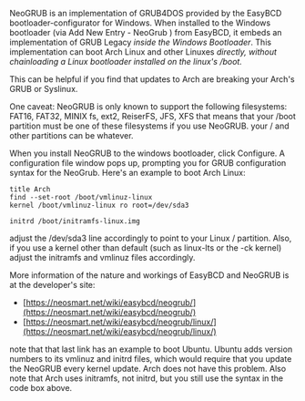 NeoGRUB is an implementation of GRUB4DOS provided by the EasyBCD bootloader-configurator for Windows. When installed to the Windows bootloader (via Add New Entry - NeoGrub ) from EasyBCD, it embeds an implementation of GRUB Legacy *inside the Windows Bootloader*. This implementation can boot Arch Linux and other Linuxes *directly, without chainloading a Linux bootloader installed on the linux's /boot.*

This can be helpful if you find that updates to Arch are breaking your Arch's GRUB or Syslinux.

One caveat: NeoGRUB is only known to support the following filesystems: FAT16, FAT32, MINIX fs, ext2, ReiserFS, JFS, XFS that means that your /boot partition must be one of these filesystems if you use NeoGRUB. your / and other partitions can be whatever.

When you install NeoGRUB to the windows bootloader, click Configure. A configuration file window pops up, prompting you for GRUB configuration syntax for the NeoGrub. Here's an example to boot Arch Linux:

```
title Arch
find --set-root /boot/vmlinuz-linux
kernel /boot/vmlinuz-linux ro root=/dev/sda3

initrd /boot/initramfs-linux.img

```

adjust the /dev/sda3 line accordingly to point to your Linux / partition. Also, if you use a kernel other than default (such as linux-lts or the -ck kernel) adjust the initramfs and vmlinuz files accordingly.

More information of the nature and workings of EasyBCD and NeoGRUB is at the developer's site:

*   [https://neosmart.net/wiki/easybcd/neogrub/](https://neosmart.net/wiki/easybcd/neogrub/)
*   [https://neosmart.net/wiki/easybcd/neogrub/linux/](https://neosmart.net/wiki/easybcd/neogrub/linux/)

note that that last link has an example to boot Ubuntu. Ubuntu adds version numbers to its vmlinuz and initrd files, which would require that you update the NeoGRUB every kernel update. Arch does not have this problem. Also note that Arch uses initramfs, not initrd, but you still use the syntax in the code box above.